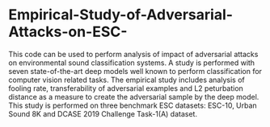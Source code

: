 # Empirical-Study-of-Adversarial-Attacks-on-ESC-
This code can be used to perform analysis of impact of adversarial attacks on environmental sound classification systems. A study is performed with seven state-of-the-art deep models well known to perform classification for computer vision related tasks. 
The empirical study includes analysis of fooling rate, transferability of adversarial examples and L2 peturbation distance as a measure to create the adversarial sample
by the deep model. This study is performed on three benchmark ESC datasets: ESC-10, Urban Sound 8K and DCASE 2019 Challenge Task-1(A) dataset.

